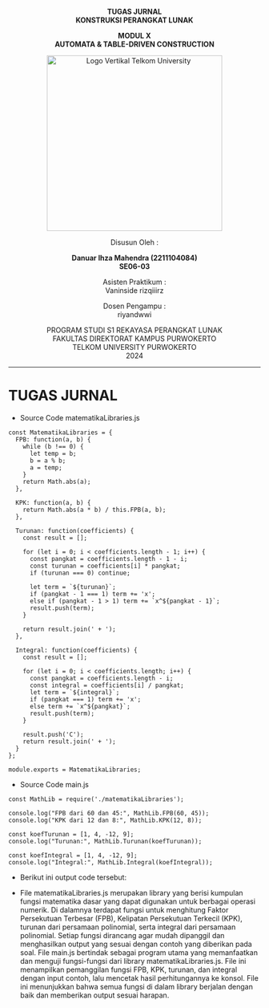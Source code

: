 <div align="center">

**TUGAS JURNAL**  
**KONSTRUKSI PERANGKAT LUNAK**

**MODUL X**  
**AUTOMATA & TABLE-DRIVEN CONSTRUCTION**

<img src="https://github.com/user-attachments/assets/637271ab-0240-4561-a7a6-04cb1169f636" alt="Logo Vertikal Telkom University" width="350"/>

Disusun Oleh :

**Danuar Ihza Mahendra (2211104084)**  
**SE06-03**

Asisten Praktikum :  
Vaninside
rizqiiirz

Dosen Pengampu :  
riyandwwi

PROGRAM STUDI S1 REKAYASA PERANGKAT LUNAK  
FAKULTAS DIREKTORAT KAMPUS PURWOKERTO  
TELKOM UNIVERSITY PURWOKERTO  
2024

</div>

---

# TUGAS JURNAL

- Source Code matematikaLibraries.js
```
const MatematikaLibraries = {
  FPB: function(a, b) {
    while (b !== 0) {
      let temp = b;
      b = a % b;
      a = temp;
    }
    return Math.abs(a);
  },

  KPK: function(a, b) {
    return Math.abs(a * b) / this.FPB(a, b);
  },

  Turunan: function(coefficients) {
    const result = [];

    for (let i = 0; i < coefficients.length - 1; i++) {
      const pangkat = coefficients.length - 1 - i;
      const turunan = coefficients[i] * pangkat;
      if (turunan === 0) continue;

      let term = `${turunan}`;
      if (pangkat - 1 === 1) term += 'x';
      else if (pangkat - 1 > 1) term += `x^${pangkat - 1}`;
      result.push(term);
    }

    return result.join(' + ');
  },

  Integral: function(coefficients) {
    const result = [];

    for (let i = 0; i < coefficients.length; i++) {
      const pangkat = coefficients.length - i;
      const integral = coefficients[i] / pangkat;
      let term = `${integral}`;
      if (pangkat === 1) term += 'x';
      else term += `x^${pangkat}`;
      result.push(term);
    }

    result.push('C');
    return result.join(' + ');
  }
};

module.exports = MatematikaLibraries;
```

- Source Code main.js
```
const MathLib = require('./matematikaLibraries');

console.log("FPB dari 60 dan 45:", MathLib.FPB(60, 45));         
console.log("KPK dari 12 dan 8:", MathLib.KPK(12, 8));           

const koefTurunan = [1, 4, -12, 9]; 
console.log("Turunan:", MathLib.Turunan(koefTurunan));           

const koefIntegral = [1, 4, -12, 9]; 
console.log("Integral:", MathLib.Integral(koefIntegral));                    
```

- Berikut ini output code tersebut: <br>


- File matematikaLibraries.js merupakan library yang berisi kumpulan fungsi matematika dasar yang dapat digunakan untuk berbagai operasi numerik. Di dalamnya terdapat fungsi untuk menghitung Faktor Persekutuan Terbesar (FPB), Kelipatan Persekutuan Terkecil (KPK), turunan dari persamaan polinomial, serta integral dari persamaan polinomial. Setiap fungsi dirancang agar mudah dipanggil dan menghasilkan output yang sesuai dengan contoh yang diberikan pada soal. File main.js bertindak sebagai program utama yang memanfaatkan dan menguji fungsi-fungsi dari library matematikaLibraries.js. File ini menampilkan pemanggilan fungsi FPB, KPK, turunan, dan integral dengan input contoh, lalu mencetak hasil perhitungannya ke konsol. File ini menunjukkan bahwa semua fungsi di dalam library berjalan dengan baik dan memberikan output sesuai harapan.